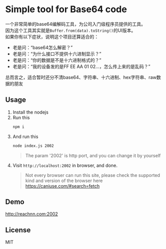 # Simple tool for Base64 code
一个非常简单的base64编解码工具，为公司入门级程序员提供的工具。    
因为这个工具其实就是`Buffer.from(data).toString()`的UI版本。    
如果你有以下症状，说明这个项目还算适合的：
* 老是问：“base64怎么解密？”
* 老是问：“为什么接口不提供十六进制显示？”
* 老是问：“你的数据是不是十六进制格式的？”
* 老是问：“我的设备发的是FF EE AA 01 02...，怎么传上来的是乱码？”   

总而言之，适合暂时还分不清base64、字符串、十六进制、hex字符串、raw数据的朋友

## Usage
1. Install the nodejs
2. Run this
   ```bash
   npm i
   ```
3. And run this
   ```bash
   node index.js 2002
   ```
    > The param '2002' is http port, and you can change it  by yourself
4. Visit `http://localhost:2002` in browser, and done.
    > Not every browser can run this site, please check the supported kind and version of the browser here https://caniuse.com/#search=fetch

## Demo
http://reachnn.com:2002

## License
MIT
